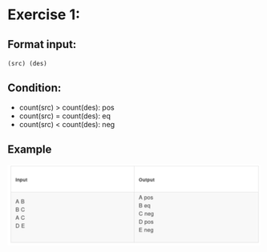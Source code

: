 # Exercise 1: 
## Format input: 
    (src) (des)
## Condition: 
+ count(src) > count(des): pos
+ count(src) = count(des): eq
+ count(src) < count(des): neg
## Example          
![Paraphrase Ex 1](/images/Paraphrase_Ex_1.png)